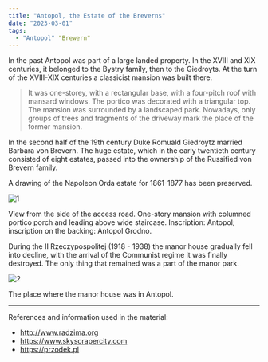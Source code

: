 ```yaml
---
title: "Antopol, the Estate of the Breverns"
date: "2023-03-01"
tags: 
  - "Antopol" "Brewern"
---
```


In the past Antopol was part of a large landed property. In the XVIII and XIX centuries, it belonged to the Bystry family, then to the Giedroyts. At the turn of the XVIII-XIX centuries a classicist mansion was built there.

> It was one-storey, with a rectangular base, with a four-pitch roof with mansard windows. The portico was decorated with a triangular top. The mansion was surrounded by a landscaped park. Nowadays, only groups of trees and fragments of the driveway mark the place of the former mansion.

In the second half of the 19th century Duke Romuald Giedroytz married Barbara von Brevern. The huge estate, which in the early twentieth century consisted of eight estates, passed into the ownership of the Russified von Brevern family.

A drawing of the Napoleon Orda estate for 1861-1877 has been preserved.

<img src="https://i.ibb.co/nwXv66P/1.webp" alt="1" border="0">

View from the side of the access road. One-story mansion with columned portico porch and leading above wide staircase. Inscription: Antopol; inscription on the backing: Antopol Grodno.

During the II Rzeczypospolitej (1918 - 1938) the manor house gradually fell into decline, with the arrival of the Communist regime it was finally destroyed. The only thing that remained was a part of the manor park.

<img src="https://i.ibb.co/12MTDj6/2.webp" alt="2" border="0">

The place where the manor house was in Antopol.

***

References and information used in the material:

- http://www.radzima.org
- https://www.skyscrapercity.com
- https://przodek.pl
